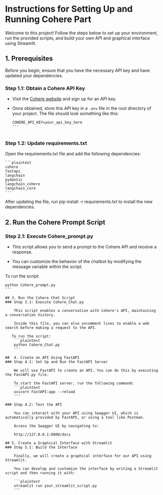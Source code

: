 # Instructions for Setting Up and Running Cohere Part

Welcome to this project! Follow the steps below to set up your environment, 
run the provided scripts, and build your own API and graphical interface using Streamlit.

## 1. Prerequisites

Before you begin, ensure that you have the necessary API key and have updated your dependencies.

### Step 1.1: Obtain a Cohere API Key
- Visit the [Cohere website](https://cohere.ai) and sign up for an API key.
- Once obtained, store this API key in a `.env` file in the root directory of your project. The file should look something like this:

  ```plaintext
  COHERE_API_KEY=your_api_key_here
  '''


###  Step 1.2: Update requirements.txt

Open the requirements.txt file and add the following dependencies:

    ```plaintext
    cohere
    fastapi
    langchain
    pydantic
    langchain_cohere
    langchain_core
    '''

After updating the file, run pip install -r requirements.txt to install the new dependencies.

## 2. Run the Cohere Prompt Script
### Step 2.1: Execute Cohere_prompt.py

-  This script allows you to send a prompt to the Cohere API and receive a response.

-  You can customize the behavior of the chatbot by modifying the message variable within the script.

To run the script:
```plaintext
python Cohere_prompt.py
'''

## 3. Run the Cohere Chat Script
### Step 3.1: Execute Cohere_Chat.py

    This script enables a conversation with Cohere's API, maintaining a conversation history.

    Inside this file, you can also uncomment lines to enable a web search before making a request to the API.

   To run the script:
    ```plaintext
    python Cohere_Chat.py
    '''

##  4. Create an API Using FastAPI
### Step 4.1: Set Up and Run the FastAPI Server

    We will use FastAPI to create an API. You can do this by executing the FastAPI.py file.

    To start the FastAPI server, run the following command:
    ```plaintext
    uvicorn FastAPI:app --reload
    '''

### Step 4.2: Test the API

    You can interact with your API using Swagger UI, which is automatically provided by FastAPI, or using a tool like Postman.

    Access the Swagger UI by navigating to:

    http://127.0.0.1:8000/docs

## 5. Create a Graphical Interface with Streamlit
### Step 5.1: Build the Interface

    Finally, we will create a graphical interface for our API using Streamlit.

    You can develop and customize the interface by writing a Streamlit script and then running it with:

    ```plaintext
    streamlit run your_streamlit_script.py
    '''

